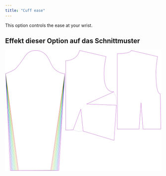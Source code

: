 ```yaml
---
title: "Cuff ease"
---
```


This option controls the ease at your wrist.

## Effekt dieser Option auf das Schnittmuster

![This image shows the effect of this option by superimposing several variants that have a different value for this option](breanna_cuffease_sample.svg "Effect of this option on the pattern")
